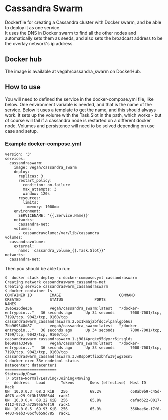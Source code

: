 # Cassandra Swarm
Dockerfile for creating a Cassandra cluster with Docker swarm, and be able to deploy it as one service.  
It uses the DNS in Docker swarm to find all the other nodes and automatically sets them as seeds, and also sets the broadcast address to be the overlay network's ip address.  

## Docker hub
The image is available at vegah/cassandra_swarm on DockerHub.

## How to use
You will need to defined the service in the docker-compose.yml file, like below.  One environment variable is needed, and that is the name of the service.  Below it uses a template to get the name, and this should always work.
It sets up the volume with the Task.Slot in the path, which works - but of course will fail if a cassandra node is restarted on a different docker node.  Volumes and persistence will need to be solved depending on use case and setup.
### Example docker-compose.yml
``` 
version: '3'
services:
  cassandraswarm:
    image: vegah/cassandra_swarm
    deploy:
      replicas: 3
      restart_policy:
        condition: on-failure
        max_attempts: 3
        window: 120s
      resources:
        limits:
          memory: 1000mb      
    environment:
      SERVICENAME: '{{.Service.Name}}'
    networks: 
      cassandra-net:
    volumes:
      - cassandravolume:/var/lib/cassandra
volumes:
  cassandravolume:
    external:
      name: 'cassandra_volume_{{.Task.Slot}}'
networks:
  cassandra-net:
```
Then you should be able to run:  
```Shell Session
$  docker stack deploy -c docker-compose.yml cassandraswarm
Creating network cassandraswarm_cassandra-net
Creating service cassandraswarm_cassandraswarm
$ docker container ls
CONTAINER ID        IMAGE                          COMMAND                  CREATED             STATUS              PORTS                                         NAMES
38e5e26dee3a        vegah/cassandra_swarm:latest   "/docker-entrypoin..."   36 seconds ago      Up 34 seconds       7000-7001/tcp, 7199/tcp, 9042/tcp, 9160/tcp   cassandraswarm_cassandraswarm.2.6x1kmaj2bfdqcvlpanlgpb6uz
7bb969548d87        vegah/cassandra_swarm:latest   "/docker-entrypoin..."   36 seconds ago      Up 34 seconds       7000-7001/tcp, 7199/tcp, 9042/tcp, 9160/tcp   cassandraswarm_cassandraswarm.1.j90i4prqke95dyyrr6irsglds
be69aaa3349a        vegah/cassandra_swarm:latest   "/docker-entrypoin..."   36 seconds ago      Up 33 seconds       7000-7001/tcp, 7199/tcp, 9042/tcp, 9160/tcp   cassandraswarm_cassandraswarm.3.w8spo9tfiozbhfw39jwg26sn5
$ docker exec 38e nodetool status
Datacenter: datacenter1
=======================
Status=Up/Down
|/ State=Normal/Leaving/Joining/Moving
--  Address   Load       Tokens       Owns (effective)  Host ID                               Rack
UN  10.0.0.3  68.2 KiB   256          68.2%             c68ab9b9-c45d-4078-ae29-9f3b13550344  rack1
UN  10.0.0.4  68.22 KiB  256          65.8%             dafad622-0017-4112-97c2-a72595b7ef19  rack1
UN  10.0.0.5  69.93 KiB  256          65.9%             366bae6e-f7f0-4403-9eb3-06cf0b59d785  rack1
```

